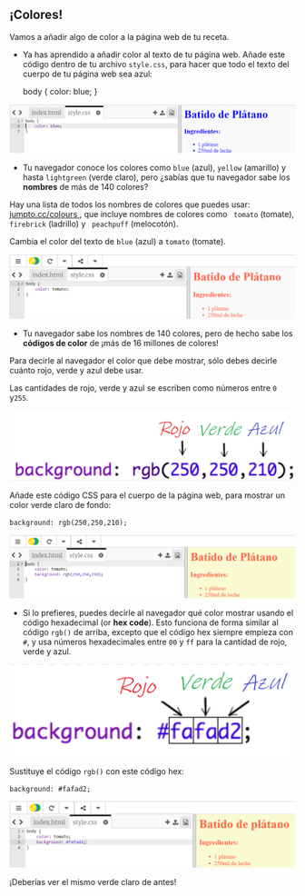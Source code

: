 ## ¡Colores!

Vamos a añadir algo de color a la página web de tu receta.

+ Ya has aprendido a añadir color al texto de tu página web. Añade este código dentro de tu archivo `style.css`, para hacer que todo el texto del cuerpo de tu página web sea azul:

    body {
        color: blue;
    }
    

![screenshot](images/recipe-blue.png)

+ Tu navegador conoce los colores como `blue` (azul), `yellow` (amarillo) y hasta `lightgreen` (verde claro), pero ¿sabías que tu navegador sabe los **nombres** de más de 140 colores?

Hay una lista de todos los nombres de colores que puedes usar: [ jumpto.cc/colours ](http://jumpto.cc/colours), que incluye nombres de colores como ` tomato` (tomate), ` firebrick ` (ladrillo) y ` peachpuff` (melocotón).

Cambia el color del texto de `blue` (azul) a `tomato` (tomate).

![screenshot](images/recipe-tomato.png)

+ Tu navegador sabe los nombres de 140 colores, pero de hecho sabe los **códigos de color** de ¡más de 16 millones de colores!

Para decirle al navegador el color que debe mostrar, sólo debes decirle cuánto rojo, verde y azul debe usar.

Las cantidades de rojo, verde y azul se escriben como números entre `0` y`255`.

![screenshot](images/recipe-rgb-img.png)

Añade este código CSS para el cuerpo de la página web, para mostrar un color verde claro de fondo:

    background: rgb(250,250,210);
    

![screenshot](images/recipe-rgb.png)

+ Si lo prefieres, puedes decirle al navegador qué color mostrar usando el código hexadecimal (or **hex code**). Esto funciona de forma similar al código `rgb()` de arriba, excepto que el código hex siempre empieza con `#`, y usa números hexadecimales entre `00` y `ff` para la cantidad de rojo, verde y azul.

![screenshot](images/recipe-hex-img.png)

Sustituye el código `rgb()` con este código hex:

    background: #fafad2;
    

![screenshot](images/recipe-hex.png)

¡Deberías ver el mismo verde claro de antes!